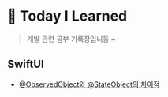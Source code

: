 # 📱 Today I Learned
> 개발 관련 공부 기록장입니둥 ~

## SwiftUI

- [@ObservedObject와 @StateObject의 차이점](https://github.com/GYURI-PARK/TIL_iOS/blob/main/SwiftUI/%40StateObject와%20%40ObservedObject의%20차이점.md)

